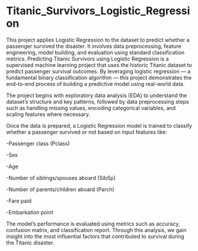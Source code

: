 # Titanic_Survivors_Logistic_Regression
This project applies Logistic Regression to the dataset to predict whether a passenger survived the disaster. It involves data preprocessing, feature engineering, model building, and evaluation using standard classification metrics.
Predicting Titanic Survivors using Logistic Regression is a supervised machine learning project that uses the historic Titanic dataset to predict passenger survival outcomes. By leveraging logistic regression — a fundamental binary classification algorithm — this project demonstrates the end-to-end process of building a predictive model using real-world data.

The project begins with exploratory data analysis (EDA) to understand the dataset’s structure and key patterns, followed by data preprocessing steps such as handling missing values, encoding categorical variables, and scaling features where necessary.

Once the data is prepared, a Logistic Regression model is trained to classify whether a passenger survived or not based on input features like:

-Passenger class (Pclass)

-Sex

-Age

-Number of siblings/spouses aboard (SibSp)

-Number of parents/children aboard (Parch)

-Fare paid

-Embarkation point

The model’s performance is evaluated using metrics such as accuracy, confusion matrix, and classification report. Through this analysis, we gain insight into the most influential factors that contributed to survival during the Titanic disaster.
